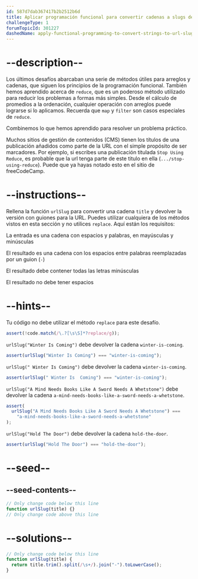 ```yaml
---
id: 587d7dab367417b2b2512b6d
title: Aplicar programación funcional para convertir cadenas a slugs de URL
challengeType: 1
forumTopicId: 301227
dashedName: apply-functional-programming-to-convert-strings-to-url-slugs
---
```


# --description--

Los últimos desafíos abarcaban una serie de métodos útiles para arreglos y cadenas, que siguen los principios de la programación funcional. También hemos aprendido acerca de `reduce`, que es un poderoso método utilizado para reducir los problemas a formas más simples. Desde el cálculo de promedios a la ordenación, cualquier operación con arreglos puede lograrse si lo aplicamos. Recuerda que `map` y `filter` son casos especiales de `reduce`.

Combinemos lo que hemos aprendido para resolver un problema práctico.

Muchos sitios de gestión de contenidos (CMS) tienen los títulos de una publicación añadidos como parte de la URL con el simple propósito de ser marcadores. Por ejemplo, si escribes una publicación titulada `Stop Using Reduce`, es probable que la url tenga parte de este titulo en ella (`.../stop-using-reduce`). Puede que ya hayas notado esto en el sitio de freeCodeCamp.

# --instructions--

Rellena la función `urlSlug` para convertir una cadena `title` y devolver la versión con guiones para la URL. Puedes utilizar cualquiera de los métodos vistos en esta sección y no utilices `replace`. Aquí están los requisitos:

La entrada es una cadena con espacios y palabras, en mayúsculas y minúsculas

El resultado es una cadena con los espacios entre palabras reemplazadas por un guion (`-`)

El resultado debe contener todas las letras minúsculas

El resultado no debe tener espacios

# --hints--

Tu código no debe utilizar el método `replace` para este desafío.

```js
assert(!code.match(/\.?[\s\S]*?replace/g));
```

`urlSlug("Winter Is Coming")` debe devolver la cadena `winter-is-coming`.

```js
assert(urlSlug("Winter Is Coming") === "winter-is-coming");
```

`urlSlug(" Winter Is Coming")` debe devolver la cadena `winter-is-coming`.

```js
assert(urlSlug(" Winter Is  Coming") === "winter-is-coming");
```

`urlSlug("A Mind Needs Books Like A Sword Needs A Whetstone")` debe devolver la cadena `a-mind-needs-books-like-a-sword-needs-a-whetstone`.

```js
assert(
  urlSlug("A Mind Needs Books Like A Sword Needs A Whetstone") ===
    "a-mind-needs-books-like-a-sword-needs-a-whetstone"
);
```

`urlSlug("Hold The Door")` debe devolver la cadena `hold-the-door`.

```js
assert(urlSlug("Hold The Door") === "hold-the-door");
```

# --seed--

## --seed-contents--

```js
// Only change code below this line
function urlSlug(title) {}
// Only change code above this line
```

# --solutions--

```js
// Only change code below this line
function urlSlug(title) {
  return title.trim().split(/\s+/).join("-").toLowerCase();
}
```
